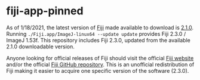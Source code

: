 # fiji-app-pinned
As of 1/18/2021, the latest version of [Fiji](https://fiji.sc) made available to download is [2.1.0](https://downloads.imagej.net/fiji/latest/fiji-nojre.zip). Running `./Fiji.app/ImageJ-linux64 --update update` provides Fiji 2.3.0 / ImageJ 1.53f. This repository includes Fiji 2.3.0, updated from the available 2.1.0 downloadable version.

Anyone looking for official releases of Fiji should visit the official [Fiji website](https://fiji.sc) and/or the official [Fiji GitHub repository](https://github.com/fiji/fiji). This is an unofficial redistribution of Fiji making it easier to acquire one specific version of the software (2.3.0).
